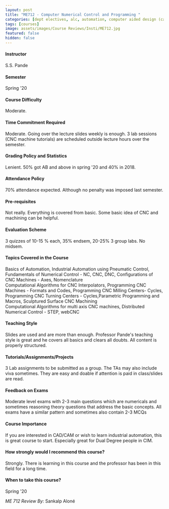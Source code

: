 ```yaml
---
layout: post
title: "ME712 - Computer Numerical Control and Programming "
categories: [dept electives, alc, automation, computer aided design (cad), control systems, design, manufacturing and additive manufacturing, production planning, ME]
tags: [courses]
image: assets/images/Course Reviews/Insti/ME712.jpg
featured: false
hidden: false
---
```


#### Instructor
S.S. Pande

#### Semester
Spring '20

#### Course Difficulty
Moderate. 

#### Time Commitment Required
Moderate. Going over the lecture slides weekly is enough. 3 lab sessions (CNC machine tutorials) are scheduled outside lecture hours over the semester.

#### Grading Policy and Statistics
Lenient. 50% got AB and above in spring '20 and 40% in 2018.

#### Attendance Policy
70% attendance expected. Although no penalty was imposed last semester.

#### Pre-requisites
Not really. Everything is covered from basic. Some basic idea of CNC and machining can be helpful.

#### Evaluation Scheme
3 quizzes of 10-15 % each, 35% endsem, 20-25% 3 group labs. No midsem.

#### Topics Covered in the Course
Basics of Automation, Industrial Automation using Pneumatic Control, Fundamentals of Numerical Control - NC, CNC, DNC, Configurations of CNC Machines - Axes, Nomenclature  
Computational Algorithms for CNC Interpolators, Programming CNC Machines - Formats and Codes, Programming CNC Milling Centers- Cycles, Programming CNC Turning Centers - Cycles,Parametric Programming and Macros, Sculptured Surface CNC Machining  
Computational Algorithms for multi axis CNC machines, Distributed Numerical Control - STEP, webCNC

#### Teaching Style
Slides are used and are more than enough. Professor Pande's teaching style is great and he covers all basics and clears all doubts. All content is properly structured.

#### Tutorials/Assignments/Projects
3 Lab assignments to be submitted as a group. The TAs may also include viva sometimes. They are easy and doable if attention is paid in class/slides are read.

#### Feedback on Exams
Moderate level exams with 2-3 main questions which are numericals and sometimes reasoning theory questions that address the basic concepts. All exams have a similar pattern and sometimes also contain 2-3 MCQs

#### Course Importance
If you are interested in CAD/CAM or wish to learn industrial automation, this is great course to start. Especially great for Dual Degree people in CIM. 

#### How strongly would I recommend this course?
Strongly. There is learning in this course and the professor has been in this field for a long time.

#### When to take this course?
Spring '20

*ME 712 Review By:* Sankalp Aloné